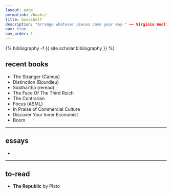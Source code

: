 ```yaml
---
layout: page
permalink: /books/
title: bookshelf
description: "Arrange whatever pieces come your way." —— Virginia Woolf
nav: true
nav_order: 1
---
```


<div class="publications">

{% bibliography -f {{ site.scholar.bibliography }} %}

</div>

## recent books

- The Stranger (Camus)
- Distinction (Bourdieu)
- Siddhartha (reread)
- The Face Of The Third Reich
- The Contrarian
- Focus (ASML)
- In Praise of Commercial Culture
- Discover Your Inner Economist
- Boom 

---

## essays

- 

---

## to-read

- **The Republic** by Plato  
